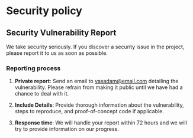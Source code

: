 # Security policy

## Security Vulnerability Report

We take security seriously. If you discover a security issue in the project, please report it to us as soon as possible.

### Reporting process

1. **Private report**: Send an email to vasadam@email.com detailing the vulnerability. Please refrain from making it public until we have had a chance to deal with it.

2. **Include Details**: Provide thorough information about the vulnerability, steps to reproduce, and proof-of-concept code if applicable.

3. **Response time**: We will handle your report within 72 hours and we will try to provide information on our progress.
